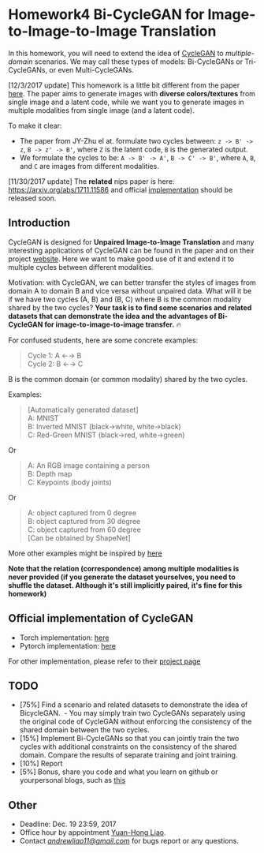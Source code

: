 # Homework4 Bi-CycleGAN for Image-to-Image-to-Image Translation

In this homework, you will need to extend the idea of [CycleGAN](https://arxiv.org/abs/1703.10593) to *multiple-domain* scenarios. We may call these types of models: Bi-CycleGANs or Tri-CycleGANs, or even Multi-CycleGANs.

[12/3/2017 update]
This homework is a little bit different from the paper [here](https://arxiv.org/abs/1711.11586). The paper aims to generate images with **diverse colors/textures** from single image and a latent code, while we want you to generate images in multiple modalities from single image (and a latent code).

To make it clear:
- The paper from JY-Zhu el at. formulate two cycles between: `z -> B' -> z`, `B -> z' -> B'`, where `Z` is the latent code, `B` is the generated output.
- We formulate the cycles to be: `A -> B' -> A'`, `B -> C' -> B'`, where `A`, `B`, and `C` are images from different modalities.

[11/30/2017 update] 
The **related** nips paper is here: https://arxiv.org/abs/1711.11586 and official [implementation](https://github.com/junyanz/BicycleGAN) should be released soon. 

## Introduction

CycleGAN is designed for **Unpaired Image-to-Image Translation** and many interesting applications of CycleGAN can be found in the paper and on their project [website](https://junyanz.github.io/CycleGAN/). Here we want to make good use of it and extend it to multiple cycles between different modalities.

Motivation: with CycleGAN, we can better transfer the styles of images from domain A to domain B and vice versa without unpaired data. What will it be if we have two cycles (A, B) and (B, C) where B is the common modality shared by the two cycles? **Your task is to find some scenarios and related datasets that can demonstrate the idea and the advantages of Bi-CycleGAN for image-to-image-to-image transfer.** :fire:

For confused students, here are some concrete examples:

>Cycle 1: A ←→ B   
>Cycle 2: B ←→ C

B is the common domain (or common modality) shared by the two cycles.

Examples:   
>[Automatically generated dataset]   
>A: MNIST   
>B: Inverted MNIST (black->white, white->black)   
>C: Red-Green MNIST (black->red, white->green)   

Or

>A: An RGB image containing a person   
>B: Depth map   
>C: Keypoints (body joints)   

Or

>A: object captured from 0 degree    
>B: object captured from 30 degree   
>C: object captured from 60 degree   
>[Can be obtained by ShapeNet]

More other examples might be inspired by [here](https://github.com/mingyuliutw/UNIT)

**Note that the relation (correspondence) among multiple modalities is never provided (if you generate the dataset yourselves, you need to shuffle the dataset. Although it's still implicitly paired, it's fine for this homework)**

## Official implementation of CycleGAN
- Torch implementation: [here](https://github.com/junyanz/CycleGAN)
- Pytorch implementation: [here](https://github.com/junyanz/pytorch-CycleGAN-and-pix2pix)

For other implementation, please refer to their [project page](https://junyanz.github.io/CycleGAN/)

## TODO
- [75%] Find a scenario and related datasets to demonstrate the idea of BicycleGAN. 
  - You may simply train two CycleGANs separately using the original code of CycleGAN without enforcing the consistency of the shared domain between the two cycles. 
- [15%] Implement Bi-CycleGANs so that you can jointly train the two cycles with additional constraints on the consistency of the shared domain. Compare the results of separate training and joint training.
- [10%] Report 
- [5%] Bonus, share you code and what you learn on github or  yourpersonal blogs, such as [this](https://andrewliao11.github.io/object/detection/2016/07/23/detection/)

## Other
- Deadline: Dec. 19 23:59, 2017
- Office hour by appointment [Yuan-Hong Liao](https://andrewliao11.github.io).
- Contact *andrewliao11@gmail.com* for bugs report or any questions.
